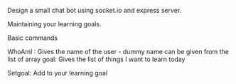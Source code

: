 Design a small chat bot using socket.io and express server. 


Maintaining your learning goals.


Basic commands 

WhoAmI : Gives the name of the user - dummy name can be given from the list of array
goal: Gives the list of things I want to learn today

Setgoal: Add to your learning goal